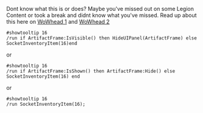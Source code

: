 Dont know what this is or does? Maybe you've missed out on some Legion Content or took a break and didnt know what you've missed.
Read up about this here on [WoWhead 1](https://www.wowhead.com/guide/starting-legion-questing-broken-shore-dalaran-artifacts-professions-4620#artifact-acquisition) and [WoWhead 2]([https://www.wowhead.com/guide/starting-legion-questing-broken-shore-dalaran-artifacts-professions-4620#artifact-acquisition](https://www.wowhead.com/news/new-artifact-calculator-appearances-tab-all-artifact-colors-in-modelviewer-relic-250431)) 

```
#showtooltip 16
/run if ArtifactFrame:IsVisible() then HideUIPanel(ArtifactFrame) else SocketInventoryItem(16)end
```

or 

```
#showtooltip 16
/run if ArtifactFrame:IsShown() then ArtifactFrame:Hide() else SocketInventoryItem(16) end
```

or 

```
#showtooltip 16
/run SocketInventoryItem(16);
```
